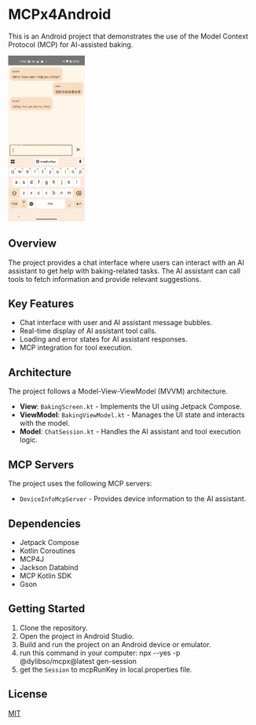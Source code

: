 # MCPx4Android

This is an Android project that demonstrates the use of the Model Context Protocol (MCP) for AI-assisted baking.

<img src="./snapshots/Screenshot_20250505_175028.png" alt="img" style="zoom: 33%;" />

## Overview

The project provides a chat interface where users can interact with an AI assistant to get help with baking-related tasks. The AI assistant can call tools to fetch information and provide relevant suggestions.

## Key Features

*   Chat interface with user and AI assistant message bubbles.
*   Real-time display of AI assistant tool calls.
*   Loading and error states for AI assistant responses.
*   MCP integration for tool execution.

## Architecture

The project follows a Model-View-ViewModel (MVVM) architecture.

*   **View**: `BakingScreen.kt` - Implements the UI using Jetpack Compose.
*   **ViewModel**: `BakingViewModel.kt` - Manages the UI state and interacts with the model.
*   **Model**: `ChatSession.kt` - Handles the AI assistant and tool execution logic.

## MCP Servers

The project uses the following MCP servers:

*   `DeviceInfoMcpServer` - Provides device information to the AI assistant.

## Dependencies

*   Jetpack Compose
*   Kotlin Coroutines
*   MCP4J
*   Jackson Databind
*   MCP Kotlin SDK
*   Gson

## Getting Started

1.  Clone the repository.
2.  Open the project in Android Studio.
3.  Build and run the project on an Android device or emulator.
4.  run this command in your computer: npx --yes -p @dylibso/mcpx@latest gen-session
5.  get the `Session` to mcpRunKey in local.properties file.

## License

[MIT](LICENSE)
